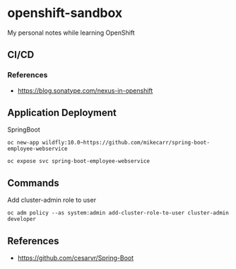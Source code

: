 # openshift-sandbox
My personal notes while learning OpenShift



## CI/CD

### References
* https://blog.sonatype.com/nexus-in-openshift

## Application Deployment

SpringBoot

```
oc new-app wildfly:10.0~https://github.com/mikecarr/spring-boot-employee-webservice

oc expose svc spring-boot-employee-webservice

```


## Commands

Add cluster-admin role to user
```
oc adm policy --as system:admin add-cluster-role-to-user cluster-admin developer
```



## References
* https://github.com/cesarvr/Spring-Boot
